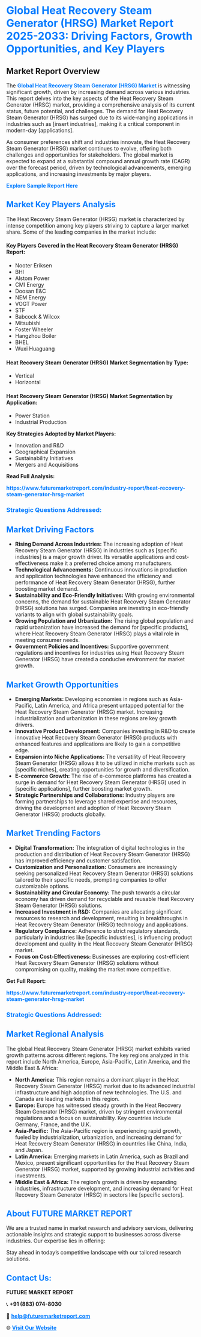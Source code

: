 <h1 style="color: #007BFF;">Global Heat Recovery Steam Generator (HRSG) Market Report 2025-2033: Driving Factors, Growth Opportunities, and Key Players</h1>

<section id="overview">
<h2>Market Report Overview</h2>
<p>The <a href="https://www.futuremarketreport.com/industry-report/heat-recovery-steam-generator-hrsg-market" style="color: #007BFF; text-decoration: none;"><strong>Global Heat Recovery Steam Generator (HRSG) Market</strong></a> is witnessing significant growth, driven by increasing demand across various industries. This report delves into the key aspects of the Heat Recovery Steam Generator (HRSG) market, providing a comprehensive analysis of its current status, future potential, and challenges. The demand for Heat Recovery Steam Generator (HRSG) has surged due to its wide-ranging applications in industries such as [insert industries], making it a critical component in modern-day [applications].</p>
<p>As consumer preferences shift and industries innovate, the Heat Recovery Steam Generator (HRSG) market continues to evolve, offering both challenges and opportunities for stakeholders. The global market is expected to expand at a substantial compound annual growth rate (CAGR) over the forecast period, driven by technological advancements, emerging applications, and increasing investments by major players.</p>
</section>

<section id="overview">
<p><a href="https://www.futuremarketreport.com/request-sample/reportId=104113" style="color: #007BFF; text-decoration: none;"><strong>Explore Sample Report Here</strong></a></p>
</section>

<section id="key-players">
<h2 style="color: #007BFF;">Market Key Players Analysis</h2>
<p>The Heat Recovery Steam Generator (HRSG) market is characterized by intense competition among key players striving to capture a larger market share. Some of the leading companies in the market include:</p>
<h4>Key Players Covered in the Heat Recovery Steam Generator (HRSG) Report:</h4>
<ul><li>Nooter Eriksen</li><li>BHI</li><li>Alstom Power</li><li>CMI Energy</li><li>Doosan E&amp;C</li><li>NEM Energy</li><li>VOGT Power</li><li>STF</li><li>Babcock &amp; Wilcox</li><li>Mitsubishi</li><li>Foster Wheeler</li><li>Hangzhou Boiler</li><li>BHEL</li><li>Wuxi Huaguang</li></ul>
<h4>Heat Recovery Steam Generator (HRSG) Market Segmentation by Type:</h4>
<ul><li>Vertical</li><li>Horizontal</li></ul>

<h4>Heat Recovery Steam Generator (HRSG) Market Segmentation by Application:</h4>
<ul><li>Power Station</li><li>Industrial Production</li></ul>
<p><strong>Key Strategies Adopted by Market Players:</strong></p>
<ul>
<li>Innovation and R&D</li>
<li>Geographical Expansion</li>
<li>Sustainability Initiatives</li>
<li>Mergers and Acquisitions</li>
</ul>
</section>

<section>
<p><strong>Read Full Analysis: </strong></p><a href="https://www.futuremarketreport.com/industry-report/heat-recovery-steam-generator-hrsg-market" style="color: #007BFF; text-decoration: none;"><strong>https://www.futuremarketreport.com/industry-report/heat-recovery-steam-generator-hrsg-market</strong></a>
<h3 style="color: #007BFF;">Strategic Questions Addressed:</h3>
</section>

<section id="driving-factors">
<h2 style="color: #007BFF;">Market Driving Factors</h2>
<ul>
<li><strong>Rising Demand Across Industries:</strong> The increasing adoption of Heat Recovery Steam Generator (HRSG) in industries such as [specific industries] is a major growth driver. Its versatile applications and cost-effectiveness make it a preferred choice among manufacturers.</li>
<li><strong>Technological Advancements:</strong> Continuous innovations in production and application technologies have enhanced the efficiency and performance of Heat Recovery Steam Generator (HRSG), further boosting market demand.</li>
<li><strong>Sustainability and Eco-Friendly Initiatives:</strong> With growing environmental concerns, the demand for sustainable Heat Recovery Steam Generator (HRSG) solutions has surged. Companies are investing in eco-friendly variants to align with global sustainability goals.</li>
<li><strong>Growing Population and Urbanization:</strong> The rising global population and rapid urbanization have increased the demand for [specific products], where Heat Recovery Steam Generator (HRSG) plays a vital role in meeting consumer needs.</li>
<li><strong>Government Policies and Incentives:</strong> Supportive government regulations and incentives for industries using Heat Recovery Steam Generator (HRSG) have created a conducive environment for market growth.</li>
</ul>
</section>

<section id="growth-opportunities">
<h2 style="color: #007BFF;">Market Growth Opportunities</h2>
<ul>
<li><strong>Emerging Markets:</strong> Developing economies in regions such as Asia-Pacific, Latin America, and Africa present untapped potential for the Heat Recovery Steam Generator (HRSG) market. Increasing industrialization and urbanization in these regions are key growth drivers.</li>
<li><strong>Innovative Product Development:</strong> Companies investing in R&D to create innovative Heat Recovery Steam Generator (HRSG) products with enhanced features and applications are likely to gain a competitive edge.</li>
<li><strong>Expansion into Niche Applications:</strong> The versatility of Heat Recovery Steam Generator (HRSG) allows it to be utilized in niche markets such as [specific niches], creating opportunities for growth and diversification.</li>
<li><strong>E-commerce Growth:</strong> The rise of e-commerce platforms has created a surge in demand for Heat Recovery Steam Generator (HRSG) used in [specific applications], further boosting market growth.</li>
<li><strong>Strategic Partnerships and Collaborations:</strong> Industry players are forming partnerships to leverage shared expertise and resources, driving the development and adoption of Heat Recovery Steam Generator (HRSG) products globally.</li>
</ul>
</section>

<section id="trending-factors">
<h2 style="color: #007BFF;">Market Trending Factors</h2>
<ul>
<li><strong>Digital Transformation:</strong> The integration of digital technologies in the production and distribution of Heat Recovery Steam Generator (HRSG) has improved efficiency and customer satisfaction.</li>
<li><strong>Customization and Personalization:</strong> Consumers are increasingly seeking personalized Heat Recovery Steam Generator (HRSG) solutions tailored to their specific needs, prompting companies to offer customizable options.</li>
<li><strong>Sustainability and Circular Economy:</strong> The push towards a circular economy has driven demand for recyclable and reusable Heat Recovery Steam Generator (HRSG) solutions.</li>
<li><strong>Increased Investment in R&D:</strong> Companies are allocating significant resources to research and development, resulting in breakthroughs in Heat Recovery Steam Generator (HRSG) technology and applications.</li>
<li><strong>Regulatory Compliance:</strong> Adherence to strict regulatory standards, particularly in industries like [specific industries], is influencing product development and quality in the Heat Recovery Steam Generator (HRSG) market.</li>
<li><strong>Focus on Cost-Effectiveness:</strong> Businesses are exploring cost-efficient Heat Recovery Steam Generator (HRSG) solutions without compromising on quality, making the market more competitive.</li>
</ul>
</section>

<section>
<p><strong>Get Full Report: </strong></p><a href="https://www.futuremarketreport.com/industry-report/heat-recovery-steam-generator-hrsg-market" style="color: #007BFF; text-decoration: none;"><strong>https://www.futuremarketreport.com/industry-report/heat-recovery-steam-generator-hrsg-market</strong></a>
<h3 style="color: #007BFF;">Strategic Questions Addressed:</h3>
</section>


<section id="regional-analysis">
<h2 style="color: #007BFF;">Market Regional Analysis</h2>
<p>The global Heat Recovery Steam Generator (HRSG) market exhibits varied growth patterns across different regions. The key regions analyzed in this report include North America, Europe, Asia-Pacific, Latin America, and the Middle East & Africa:</p>
<ul>
<li><strong>North America:</strong> This region remains a dominant player in the Heat Recovery Steam Generator (HRSG) market due to its advanced industrial infrastructure and high adoption of new technologies. The U.S. and Canada are leading markets in this region.</li>
<li><strong>Europe:</strong> Europe has witnessed steady growth in the Heat Recovery Steam Generator (HRSG) market, driven by stringent environmental regulations and a focus on sustainability. Key countries include Germany, France, and the U.K.</li>
<li><strong>Asia-Pacific:</strong> The Asia-Pacific region is experiencing rapid growth, fueled by industrialization, urbanization, and increasing demand for Heat Recovery Steam Generator (HRSG) in countries like China, India, and Japan.</li>
<li><strong>Latin America:</strong> Emerging markets in Latin America, such as Brazil and Mexico, present significant opportunities for the Heat Recovery Steam Generator (HRSG) market, supported by growing industrial activities and investments.</li>
<li><strong>Middle East & Africa:</strong> The region’s growth is driven by expanding industries, infrastructure development, and increasing demand for Heat Recovery Steam Generator (HRSG) in sectors like [specific sectors].</li>
</ul>
</section>

<footer>
<h2 style="color: #007BFF;">About FUTURE MARKET REPORT</h2>
<p>We are a trusted name in market research and advisory services, delivering actionable insights and strategic support to businesses across diverse industries. Our expertise lies in offering:</p>

<p>Stay ahead in today’s competitive landscape with our tailored research solutions.</p>

<h2 style="color: #007BFF;">Contact Us:</h2>
<p><strong>FUTURE MARKET REPORT</strong></p>
<p>📞 <strong>+91 (883) 074-8030</strong></p>
<p>📧 <strong><a href="mailto:help@futuremarketreport.com" style="color: #007BFF;">help@futuremarketreport.com</a></strong></p>
<p>🌐 <strong><a href="https://www.futuremarketreport.com/" style="color: #007BFF;">Visit Our Website</a></strong></p>
</footer>